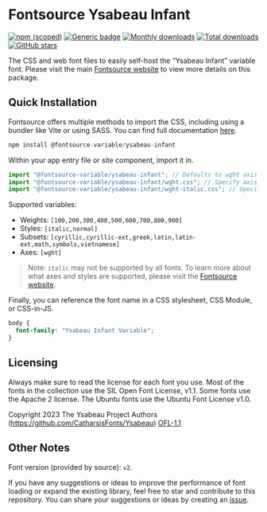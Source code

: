 # Fontsource Ysabeau Infant

[![npm (scoped)](https://img.shields.io/npm/v/@fontsource-variable/ysabeau-infant?color=brightgreen)](https://www.npmjs.com/package/@fontsource-variable/ysabeau-infant) [![Generic badge](https://img.shields.io/badge/fontsource-passing-brightgreen)](https://github.com/fontsource/fontsource) [![Monthly downloads](https://badgen.net/npm/dm/@fontsource-variable/ysabeau-infant)](https://github.com/fontsource/fontsource) [![Total downloads](https://badgen.net/npm/dt/@fontsource-variable/ysabeau-infant)](https://github.com/fontsource/fontsource) [![GitHub stars](https://img.shields.io/github/stars/fontsource/fontsource.svg?style=social&label=Star)](https://github.com/fontsource/fontsource/stargazers)

The CSS and web font files to easily self-host the “Ysabeau Infant” variable font. Please visit the main [Fontsource website](https://fontsource.org/fonts/ysabeau-infant) to view more details on this package.

## Quick Installation

Fontsource offers multiple methods to import the CSS, including using a bundler like Vite or using SASS. You can find full documentation [here](https://fontsource.org/docs/getting-started/introduction).

```javascript
npm install @fontsource-variable/ysabeau-infant
```

Within your app entry file or site component, import it in.

```javascript
import "@fontsource-variable/ysabeau-infant"; // Defaults to wght axis
import "@fontsource-variable/ysabeau-infant/wght.css"; // Specify axis
import "@fontsource-variable/ysabeau-infant/wght-italic.css"; // Specify axis and style
```

Supported variables:
- Weights: `[100,200,300,400,500,600,700,800,900]`
- Styles: `[italic,normal]`
- Subsets: `[cyrillic,cyrillic-ext,greek,latin,latin-ext,math,symbols,vietnamese]`
- Axes: `[wght]`

> Note: `italic` may not be supported by all fonts. To learn more about what axes and styles are supported, please visit the [Fontsource website](https://fontsource.org/fonts/ysabeau-infant).

Finally, you can reference the font name in a CSS stylesheet, CSS Module, or CSS-in-JS.

```css
body {
  font-family: "Ysabeau Infant Variable";
}
```

## Licensing
Always make sure to read the license for each font you use. Most of the fonts in the collection use the SIL Open Font License, v1.1. Some fonts use the Apache 2 license. The Ubuntu fonts use the Ubuntu Font License v1.0.

Copyright 2023 The Ysabeau Project Authors (https://github.com/CatharsisFonts/Ysabeau)
[OFL-1.1](http://scripts.sil.org/OFL)

## Other Notes
Font version (provided by source): `v2`.

If you have any suggestions or ideas to improve the performance of font loading or expand the existing library, feel free to star and contribute to this repository. You can share your suggestions or ideas by creating an [issue](https://github.com/fontsource/fontsource/issues).